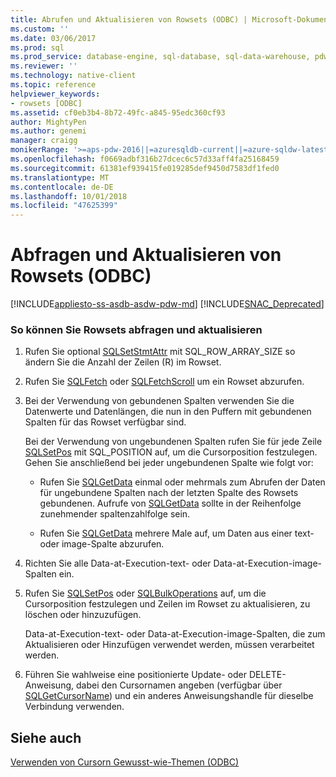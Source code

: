 ```yaml
---
title: Abrufen und Aktualisieren von Rowsets (ODBC) | Microsoft-Dokumentation
ms.custom: ''
ms.date: 03/06/2017
ms.prod: sql
ms.prod_service: database-engine, sql-database, sql-data-warehouse, pdw
ms.reviewer: ''
ms.technology: native-client
ms.topic: reference
helpviewer_keywords:
- rowsets [ODBC]
ms.assetid: cf0eb3b4-8b72-49fc-a845-95edc360cf93
author: MightyPen
ms.author: genemi
manager: craigg
monikerRange: '>=aps-pdw-2016||=azuresqldb-current||=azure-sqldw-latest||>=sql-server-2016||=sqlallproducts-allversions||>=sql-server-linux-2017||=azuresqldb-mi-current'
ms.openlocfilehash: f0669adbf316b27dcec6c57d33aff4fa25168459
ms.sourcegitcommit: 61381ef939415fe019285def9450d7583df1fed0
ms.translationtype: MT
ms.contentlocale: de-DE
ms.lasthandoff: 10/01/2018
ms.locfileid: "47625399"
---
```

# <a name="fetch-and-update-rowsets-odbc"></a>Abfragen und Aktualisieren von Rowsets (ODBC)
[!INCLUDE[appliesto-ss-asdb-asdw-pdw-md](../../../includes/appliesto-ss-asdb-asdw-pdw-md.md)]
[!INCLUDE[SNAC_Deprecated](../../../includes/snac-deprecated.md)]

    
### <a name="to-fetch-and-update-rowsets"></a>So können Sie Rowsets abfragen und aktualisieren  
  
1.  Rufen Sie optional [SQLSetStmtAttr](../../../relational-databases/native-client-odbc-api/sqlsetstmtattr.md) mit SQL_ROW_ARRAY_SIZE so ändern Sie die Anzahl der Zeilen (R) im Rowset.  
  
2.  Rufen Sie [SQLFetch](http://go.microsoft.com/fwlink/?LinkId=58401) oder [SQLFetchScroll](../../../relational-databases/native-client-odbc-api/sqlfetchscroll.md) um ein Rowset abzurufen.  
  
3.  Bei der Verwendung von gebundenen Spalten verwenden Sie die Datenwerte und Datenlängen, die nun in den Puffern mit gebundenen Spalten für das Rowset verfügbar sind.  
  
     Bei der Verwendung von ungebundenen Spalten rufen Sie für jede Zeile [SQLSetPos](http://go.microsoft.com/fwlink/?LinkId=58407) mit SQL_POSITION auf, um die Cursorposition festzulegen. Gehen Sie anschließend bei jeder ungebundenen Spalte wie folgt vor:  
  
    -   Rufen Sie [SQLGetData](../../../relational-databases/native-client-odbc-api/sqlgetdata.md) einmal oder mehrmals zum Abrufen der Daten für ungebundene Spalten nach der letzten Spalte des Rowsets gebundenen. Aufrufe von [SQLGetData](../../../relational-databases/native-client-odbc-api/sqlgetdata.md) sollte in der Reihenfolge zunehmender spaltenzahlfolge sein.  
  
    -   Rufen Sie [SQLGetData](../../../relational-databases/native-client-odbc-api/sqlgetdata.md) mehrere Male auf, um Daten aus einer text- oder image-Spalte abzurufen.  
  
4.  Richten Sie alle Data-at-Execution-text- oder Data-at-Execution-image-Spalten ein.  
  
5.  Rufen Sie [SQLSetPos](http://go.microsoft.com/fwlink/?LinkId=58407) oder [SQLBulkOperations](http://go.microsoft.com/fwlink/?LinkId=58398) auf, um die Cursorposition festzulegen und Zeilen im Rowset zu aktualisieren, zu löschen oder hinzuzufügen.  
  
     Data-at-Execution-text- oder Data-at-Execution-image-Spalten, die zum Aktualisieren oder Hinzufügen verwendet werden, müssen verarbeitet werden.  
  
6.  Führen Sie wahlweise eine positionierte Update- oder DELETE-Anweisung, dabei den Cursornamen angeben (verfügbar über [SQLGetCursorName](../../../relational-databases/native-client-odbc-api/sqlgetcursorname.md)) und ein anderes Anweisungshandle für dieselbe Verbindung verwenden.  
  
## <a name="see-also"></a>Siehe auch  
 [Verwenden von Cursorn Gewusst-wie-Themen &#40;ODBC&#41;](../../../relational-databases/native-client-odbc-how-to/cursors/using-cursors-how-to-topics-odbc.md)  
  
  
